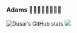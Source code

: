 ### Adams 👋👋👋👋👋👋👋👋

<!--
**lplss1/lplss1** is a ✨ _special_ ✨ repository because its `README.md` (this file) appears on your GitHub profile.

Here are some ideas to get you started:

- 🔭 I’m currently working on ...
- 🌱 I’m currently learning ...
- 👯 I’m looking to collaborate on ...
- 🤔 I’m looking for help with ...
- 💬 Ask me about ...
- 📫 How to reach me: ...
- 😄 Pronouns: ...
- ⚡ Fun fact: ...
-->
![Dusai's GitHub stats](https://github-readme-stats.vercel.app/api?username=Adams-JK&show_icons=true&theme=radical)
![](https://img.shields.io/badge/python-3.9-orange?style=for-the-badge&logo=python&logoColor=orange)
